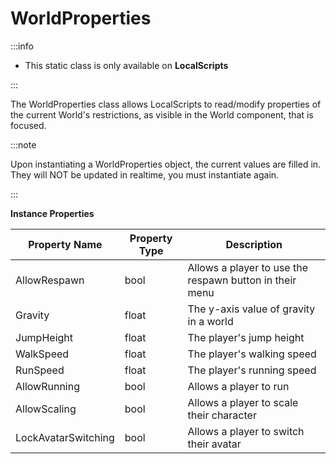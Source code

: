 # WorldProperties

:::info

+ This static class is only available on **LocalScripts**

:::

The WorldProperties class allows LocalScripts to read/modify properties of the current World's restrictions, as visible in the World component, that is focused.


:::note

Upon instantiating a WorldProperties object, the current values are filled in. They will NOT be updated in realtime, you must instantiate again.

:::

**Instance Properties**

Property Name | Property Type | Description
--- | --- | ---
AllowRespawn | bool | Allows a player to use the respawn button in their menu
Gravity | float | The y-axis value of gravity in a world
JumpHeight | float | The player's jump height
WalkSpeed | float | The player's walking speed
RunSpeed | float | The player's running speed
AllowRunning | bool | Allows a player to run
AllowScaling | bool | Allows a player to scale their character
LockAvatarSwitching | bool | Allows a player to switch their avatar